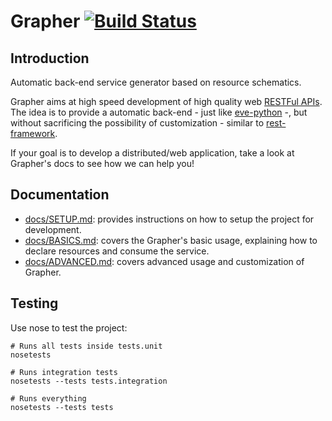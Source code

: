# Grapher [![Build Status](https://travis-ci.org/lucasdavid/grapher.svg?branch=master)](https://travis-ci.org/lucasdavid/grapher)


## Introduction
Automatic back-end service generator based on resource schematics.

Grapher aims at high speed development of high quality web
[RESTFul APIs](https://en.wikipedia.org/wiki/Representational_state_transfer). The idea is to provide a automatic
back-end - just like [eve-python](http://python-eve.org/) -, but without sacrificing the possibility of customization -
similar to [rest-framework](http://www.django-rest-framework.org/).

If your goal is to develop a distributed/web application, take a look at Grapher's docs to see how we can help you! 


## Documentation

 * [docs/SETUP.md](https://github.com/lucasdavid/grapher/blob/master/docs/SETUP.md): provides instructions 
 on how to setup the project for development.
 * [docs/BASICS.md](https://github.com/lucasdavid/grapher/blob/master/docs/BASICS.md): covers the Grapher's basic
 usage, explaining how to declare resources and consume the service.
 * [docs/ADVANCED.md](https://github.com/lucasdavid/grapher/blob/master/docs/ADVANCED.md): covers advanced usage and
  customization of Grapher.

## Testing

Use nose to test the project:
```shell
# Runs all tests inside tests.unit
nosetests

# Runs integration tests
nosetests --tests tests.integration

# Runs everything
nosetests --tests tests

```
